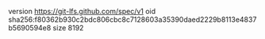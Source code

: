 version https://git-lfs.github.com/spec/v1
oid sha256:f80362b930c2bdc806cbc8c7128603a35390daed2229b8113e4837b5690594e8
size 8192
